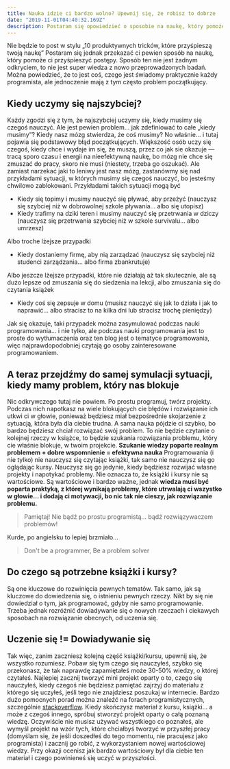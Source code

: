 ```yaml
---
title: Nauka idzie ci bardzo wolno? Upewnij się, że robisz to dobrze
date: "2019-11-01T04:40:32.169Z"
description: Postaram się opowiedzieć o sposobie na naukę, który pomoże ci przyśpieszyć postępy. Sposób ten nie jest żadnym odkryciem, to nie jest super wiedza z nowo przeprowadzonych badań. Można powiedzieć, że to jest coś, czego jest świadomy praktycznie każdy programista, ale jednoczenie mają z tym często problem początkujący.
---
```


Nie będzie to post w stylu „10 produktywnych tricków, które przyśpieszą twoją naukę” Postaram się jednak przekazać ci pewien sposób na naukę, który pomoże ci przyśpieszyć postępy. Sposób ten nie jest żadnym odkryciem, to nie jest super wiedza z nowo przeprowadzonych badań. Można powiedzieć, że to jest coś, czego jest świadomy praktycznie każdy programista, ale jednoczenie mają z tym często problem początkujący.

## **Kiedy uczymy się najszybciej?**

Każdy zgodzi się z tym, że najszybciej uczymy się, kiedy musimy się czegoś nauczyć. Ale jest pewien problem... jak zdefiniować to całe „kiedy musimy”? Kiedy nasz mózg stwierdza, że coś musimy? No właśnie... i tutaj pojawia się podstawowy błąd początkujących. Większość osób uczy się czegoś, kiedy chce i wydaje im się, że muszą, przez co jak sie okazuje — tracą sporo czasu i energii na nieefektywną naukę, bo mózg nie chce się zmuszać do pracy, skoro nie musi (niestety, trzeba go oszukać). Ale zamiast narzekać jaki to leniwy jest nasz mózg, zastanówmy się nad przykładami sytuacji, w których musimy się czegoś nauczyć, bo jesteśmy chwilowo zablokowani. Przykładami takich sytuacji mogą być

*   Kiedy się topimy i musimy nauczyć się pływać, aby przeżyć (nauczysz się szybciej niż w dobrowolnej szkole pływania... albo się utopisz)
*   Kiedy trafimy na dziki teren i musimy nauczyć się przetrwania w dziczy (nauczysz się przetrwania szybciej niż w szkole survivalu... albo umrzesz)

Albo troche lżejsze przypadki

*   Kiedy dostaniemy firmę, aby nią zarządzać (nauczysz się szybciej niż studenci zarządzania... albo firma zbankrutuje)

Albo jeszcze lżejsze przypadki, które nie działają aż tak skutecznie, ale są dużo lepsze od zmuszania się do siedzenia na lekcji, albo zmuszania się do czytania książek

*   Kiedy coś się zepsuje w domu (musisz nauczyć się jak to działa i jak to naprawić... albo stracisz to na kilka dni lub stracisz trochę pieniędzy)

Jak się okazuje, taki przypadek można zasymulować podczas nauki programowania... i nie tylko, ale podczas nauki programowania jest to proste do wytłumaczenia oraz ten blog jest o tematyce programowania, więc najprawdopodobniej czytają go osoby zainteresowane programowaniem.

## **A teraz przejdźmy do samej symulacji sytuacji, kiedy mamy problem, który nas blokuje**

Nic odkrywczego tutaj nie powiem. Po prostu programuj, twórz projekty. Podczas nich napotkasz na wiele blokujących cie błędów i rozwiązanie ich utkwi ci w głowie, ponieważ będziesz miał bezpośrednie skojarzenie z sytuacją, która była dla ciebie trudna. A sama nauka pójdzie ci szybko, bo bardzo będziesz chciał rozwiązać swój problem. To nie będzie czytanie o kolejnej rzeczy w książce, to będzie szukania rozwiązania problemu, który cie właśnie blokuje, w twoim projekcie. **Szukanie wiedzy poparte realnym problemem + dobre wspomnienie = efektywna nauka** Programowania (i nie tylko) nie nauczysz się czytając książki, tak samo nie nauczysz się go oglądając kursy. Nauczysz się go jedynie, kiedy będziesz rozwijać własne projekty i napotykać problemy. Nie oznacza to, że książki i kursy nie są wartościowe. Są wartościowe i bardzo ważne, jednak **wiedza musi być poparta praktyką, z której wynikają problemy, które utrwalają ci wszystko w głowie... i dodają ci motywacji, bo nic tak nie cieszy, jak rozwiązanie problemu.**

> Pamiętaj! Nie bądź po prostu programistą... bądź rozwiązywaczem problemów!

Kurde, po angielsku to lepiej brzmiało...

> Don't be a programmer, Be a problem solver

## **Do czego są potrzebne książki i kursy?**

Są one kluczowe do rozwinięcia pewnych tematów. Tak samo, jak są kluczowe do dowiedzenia się, o istnieniu pewnych rzeczy. Nikt by się nie dowiedział o tym, jak programować, gdyby nie samo programowanie. Trzeba jednak rozróżnić dowiadywanie się o nowych rzeczach i ciekawych sposobach na rozwiązanie obecnych, od uczenia się.

## **Uczenie się != Dowiadywanie się**

Tak więc, zanim zaczniesz kolejną część książki/kursu, upewnij się, że wszystko rozumiesz. Pobaw się tym czego się nauczyłeś, szybko się przekonasz, że tak naprawdę zapamiętałeś może 30-50% wiedzy, o której czytałeś. Najlepiej zacznij tworzyć mini projekt oparty o to, czego się nauczyłeś, kiedy czegoś nie będziesz pamiętać zajrzyj do materiału z którego się uczyłeś, jeśli tego nie znajdziesz poszukaj w internecie. Bardzo dużo pomocnych porad można znaleźć na forach programistycznych, szczególnie [stackoverflow](https://stackoverflow.com/). Kiedy skończysz materiał z kursu, książki... a może z czegoś innego, spróbuj stworzyć projekt oparty o całą poznaną wiedzę. Oczywiście nie musisz używać wszystkiego co poznałeś, ale wymyśl projekt na wzór tych, które chciałbyś tworzyć w przyszłej pracy (domyślam się, że jeśli doszedłeś do tego momentu, nie pracujesz jako programista) i zacznij go robić, z wykorzystaniem nowej wartościowej wiedzy. Przy okazji ocenisz jak bardzo wartościowy był dla ciebie ten materiał i czego powinieneś się uczyć w przyszłości.